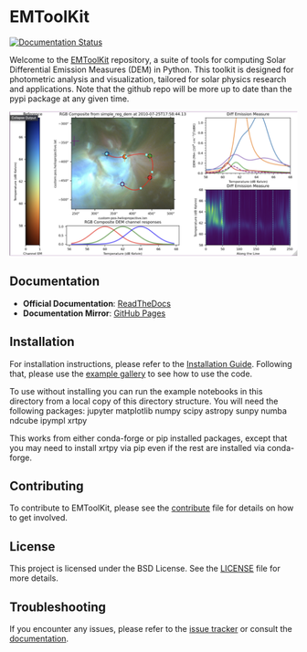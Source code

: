 # EMToolKit

[![Documentation Status](https://readthedocs.org/projects/emtoolkit/badge/?version=latest)](https://emtoolkit.readthedocs.io/en/latest/?badge=latest)

Welcome to the [EMToolKit](https://github.com/jeplowman/EMToolKit) repository, a suite of tools for computing Solar Differential Emission Measures (DEM) in Python. This toolkit is designed for photometric analysis and visualization, tailored for solar physics research and applications. Note that the github repo will be more up to date than the pypi package at any given time.

![Dashboard Preview](https://raw.githubusercontent.com/jeplowman/EMToolKit/refs/heads/main/dashboard.png)


## Documentation
- **Official Documentation**: [ReadTheDocs](https://emtoolkit.readthedocs.io/en/latest/?badge=latest)
- **Documentation Mirror**: [GitHub Pages](https://jeplowman.github.io/EMToolKit/)

## Installation
For installation instructions, please refer to the [Installation Guide](https://github.com/jeplowman/EMToolKit/blob/main/INSTALL.md). Following that, please use the [example gallery](https://emtoolkit.readthedocs.io/en/latest/examples/GALLERY_HEADER.html) to
see how to use the code. 

To use without installing you can run the example notebooks in this directory from a local copy of this directory structure. You will need the following packages:
  jupyter matplotlib numpy scipy astropy sunpy numba ndcube ipympl xrtpy

This works from either conda-forge or pip installed packages, except that you may need to install xrtpy via pip even if the rest are installed via conda-forge.

## Contributing
To contribute to EMToolKit, please see the [contribute](https://github.com/jeplowman/EMToolKit/blob/main/CONTRIBUTE.md) file for details on how to get involved.

## License
This project is licensed under the BSD License. See the [LICENSE](https://github.com/jeplowman/EMToolKit/blob/main/LICENSE) file for more details.

## Troubleshooting
If you encounter any issues, please refer to the [issue tracker](https://github.com/jeplowman/EMToolKit/issues) or consult the [documentation](https://emtoolkit.readthedocs.io/en/latest/?badge=latest).
